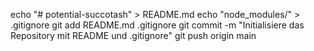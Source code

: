 echo "# potential-succotash" > README.md
echo "node_modules/" > .gitignore
git add README.md .gitignore
git commit -m "Initialisiere das Repository mit README und .gitignore"
git push origin main
